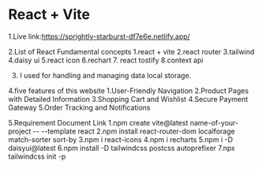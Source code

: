 # React + Vite

1.Live link:https://sprightly-starburst-df7e6e.netlify.app/

2.List of React Fundamental concepts 
       1.react + vite
       2.react router
       3.tailwind
       4.daisy ui
       5.react icon
       6.rechart
       7. react tostify
       8.context api


3. I used for handling and managing data local storage.

4.five features of this website
      1.User-Friendly Navigation
      2.Product Pages with Detailed Information
      3.Shopping Cart and Wishlist
      4.Secure Payment Gateway
      5.Order Tracking and Notifications


5.Requirement Document Link
      1.npm create vite@latest name-of-your-project -- --template react
      2.npm install react-router-dom localforage match-sorter sort-by
      3.npm i react-icons
      4.npm i recharts
      5.npm i -D daisyui@latest
      6.npm install -D tailwindcss postcss autoprefixer
      7.npx tailwindcss init -p